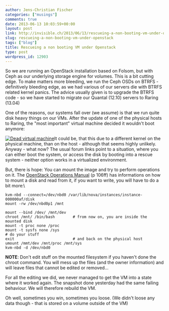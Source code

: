 ```yaml
---
author: Jens-Christian Fischer
categories: ["musings"]
comments: true
date: 2013-06-13 10:03:59+00:00
layout: post
link: http://invisible.ch/2013/06/13/rescueing-a-non-booting-vm-under-openstack/
slug: rescueing-a-non-booting-vm-under-openstack
tags: ["blog"]
title: Rescueing a non booting VM under Openstack
type: post
wordpress_id: 12903
---
```


So we are running an OpenStack installation based on Folsom, but with Ceph as our underlying storage engine for volumes. This is a bit cutting edge. To make matters more bleeding, we run the Ceph OSDs on BTRFS - definitively bleeding edge, as we had various of our servers die with BTRFS related kernel panics. The advice usually given is to upgrade the BTRFS code - so we have started to migrate our Quantal (12.10) servers to Raring (13.04)

One of the reasons, our systems fall over (we assume) is that we run quite disk heavy things on our VMs. After the update of one of the physical hosts to Raring, the "most important" virtual machine decided it wouldn't boot anymore:

[![Dead virtual machine](/wp-content/uploads/2013/06/Screen-Shot-2013-06-13-at-08.45.02-300x180.png)](/wp-content/uploads/2013/06/Screen-Shot-2013-06-13-at-08.45.02.png)It could be, that this due to a different kernel on the physical machine, than on the host - although that seems highly unlikely. Anyway - what now? The usual forum links point to a situation, where you can either boot the system, or access the disk by booting into a rescue system - neither option works in a virtualized environment.

But, there is hope: You can mount the image and try to perform operations on it. The [OpenStack Operations Manual](http://www.valleytalk.org/wp-content/uploads/2013/03/OpenStackOperationsGuide.pdf) (p 106ff) has informations on how to mount a disk and read from it, if you want to write, you will have to do a bit more:\

    
    kvm-nbd --connect=/dev/nbd0 /var/lib/nova/instances/instance-000000af/disk
    mount -rw /dev/nbd0p1 /mnt
    
    mount --bind /dev/ /mnt/dev
    chroot /mnt/ /bin/bash        # from now on, you are inside the mounted disk
    mount -t proc none /proc
    mount -t sysfs none /sys
    # do your stuff
    exit                          # and back on the physical host
    umount /mmt/dev /mnt/proc /mnt/sys
    kvm-nbd -d /dev/nbd0


**NOTE**: Don't edit stuff on the mounted filesystem if you haven't done the chroot command. You will mess up the files (and the owner information) and will leave files that cannot be edited or removed...

For all the editing we did, we never managed to get the VM into a state where it worked again. The snapshot done yesterday had the same failing behaviour. We will therefore rebuild the VM.

Oh well, sometimes you win, sometimes you loose. (We didn't loose any data though - that is stored on a volume outside of the VM)
